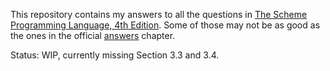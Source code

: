 This repository contains my answers to all the questions in [The Scheme
Programming Language, 4th Edition](https://www.scheme.com/tspl4/). Some of
those may not be as good as the ones in the official
[answers](https://www.scheme.com/tspl4/answers.html) chapter.

Status: WIP, currently missing Section 3.3 and 3.4.
